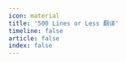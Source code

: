 ```yaml
---
icon: material
title: '500 Lines or Less 翻译'
timeline: false
article: false
index: false
---
```


```component Catalog
```
